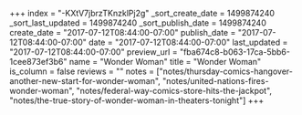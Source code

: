 +++
index = "-KXtV7jbrzTKnzklPj2g"
_sort_create_date = 1499874240
_sort_last_updated = 1499874240
_sort_publish_date = 1499874240
create_date = "2017-07-12T08:44:00-07:00"
publish_date = "2017-07-12T08:44:00-07:00"
date = "2017-07-12T08:44:00-07:00"
last_updated = "2017-07-12T08:44:00-07:00"
preview_url = "fba674c8-b063-17ca-5bb6-1cee873ef3b6"
name = "Wonder Woman"
title = "Wonder Woman"
is_column = false
reviews = ""
notes = ["notes/thursday-comics-hangover-another-new-start-for-wonder-woman", "notes/united-nations-fires-wonder-woman", "notes/federal-way-comics-store-hits-the-jackpot", "notes/the-true-story-of-wonder-woman-in-theaters-tonight"]
+++


